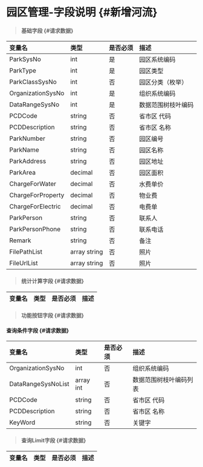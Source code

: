 # 园区管理-字段说明 {#新增河流}

> #### 基础字段 {#请求数据}

| 变量名 | 类型 | 是否必须 | 描述 |
| :--- | :--- | :--- | :--- |
| ParkSysNo | int | 是 | 园区系统编码 |
| ParkType | int | 是 | 园区类型|
| ParkClassSysNo | int | 否 | 园区分类（枚举） |
| OrganizationSysNo | int | 是 | 组织系统编码 |
| DataRangeSysNo | int | 是 | 数据范围树枝叶编码 |
| PCDCode | string | 否 | 省市区 代码 |
| PCDDescription | string | 否 | 省市区 名称 |
| ParkNumber | string | 否 | 园区编号|
| ParkName | string | 否 | 园区名称|
| ParkAddress | string | 否 | 园区地址|
| ParkArea | decimal| 否 | 园区面积|
| ChargeForWater| decimal| 否 |水费单价|
| ChargeForProperty | decimal| 否 |物业费|
| ChargeForElectric | decimal| 否 |电费单|
| ParkPerson| string | 否 |联系人|
| ParkPersonPhone| string | 否 |联系电话|
| Remark| string | 否 |备注|
| FilePathList | array string | 否 |照片 |
| FileUrlList | array string | 否 |照片 |

> #### 统计计算字段 {#请求数据}

| 变量名 | 类型 | 是否必须 | 描述 |
| :--- | :--- | :--- | :--- |


> #### 功能按钮字段 {#请求数据}

#### 查询条件字段 {#请求数据}

| 变量名 | 类型 | 是否必须 | 描述 |
| :--- | :--- | :--- | :--- |
| OrganizationSysNo | int | 否 | 组织系统编码 |
| DataRangeSysNoList |array int | 否 | 数据范围树枝叶编码列表 |
| PCDCode | string | 否 | 省市区 代码 |
| PCDDescription | string | 否 | 省市区 名称 |
| KeyWord | string | 否 | 关键字|


> #### 查询Limit字段 {#请求数据}

| 变量名 | 类型 | 是否必须 | 描述 |
| :--- | :--- | :--- | :--- |





